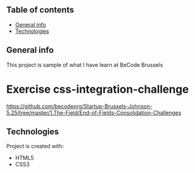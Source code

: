 
## Table of contents
* [General info](#general-info)
* [Technologies](#technologies)


## General info
This project is sample of what I have learn at BeCode Brussels

# Exercise css-integration-challenge
https://github.com/becodeorg/Startup-Brussels-Johnson-5.25/tree/master/1.The-Field/End-of-Fields-Consolidation-Challenges

	
## Technologies
Project is created with:
* HTML5
* CSS3
